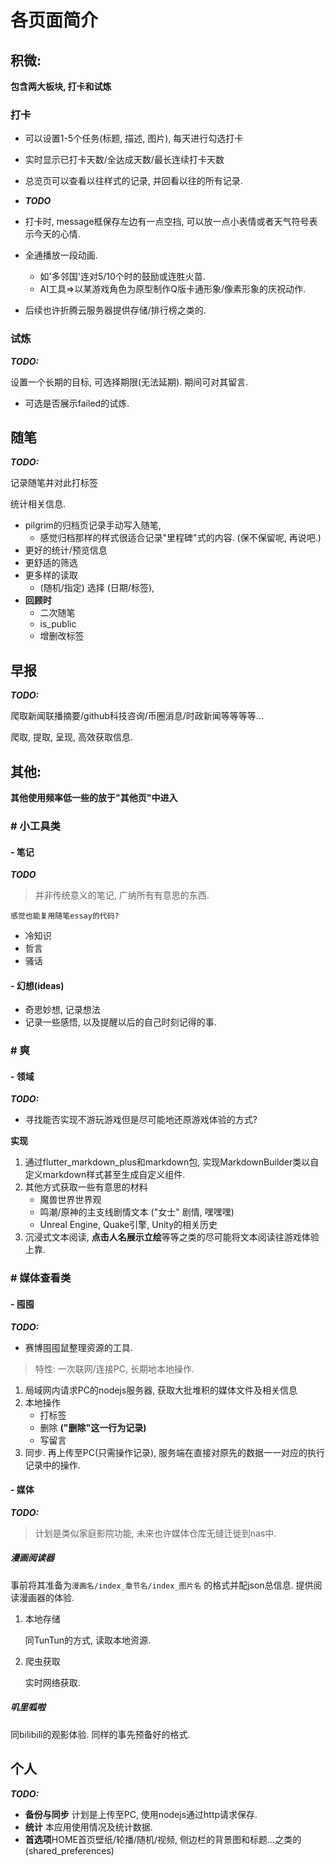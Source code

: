 # 各页面简介

## 积微:

**包含两大板块, 打卡和试炼**

### 打卡

- 可以设置1-5个任务(标题, 描述, 图片), 每天进行勾选打卡
- 实时显示已打卡天数/全达成天数/最长连续打卡天数
- 总览页可以查看以往样式的记录, 并回看以往的所有记录.

- ***TODO***
- 打卡时, message框保存左边有一点空挡, 可以放一点小表情或者天气符号表示今天的心情.
- 全通播放一段动画.
  - 如'多邻国'连对5/10个时的鼓励或连胜火苗.
  - AI工具=>以某游戏角色为原型制作Q版卡通形象/像素形象的庆祝动作.
- 后续也许折腾云服务器提供存储/排行榜之类的.

### 试炼

***TODO:***

设置一个长期的目标, 可选择期限(无法延期). 期间可对其留言.

- 可选是否展示failed的试炼.

## 随笔

***TODO:***

记录随笔并对此打标签

统计相关信息. 

- pilgrim的归档页记录手动写入随笔, 
  - 感觉归档那样的样式很适合记录"里程碑"式的内容. (保不保留呢, 再说吧.)
- 更好的统计/预览信息
- 更舒适的筛选
- 更多样的读取
  - (随机/指定) 选择 (日期/标签),
- **回顾时**
  - 二次随笔
  - is_public
  - 增删改标签

## 早报

***TODO:***

爬取新闻联播摘要/github科技咨询/币圈消息/时政新闻等等等等...

爬取, 提取, 呈现, 高效获取信息.

## 其他:

**其他使用频率低一些的放于"其他页"中进入**

### # 小工具类

#### - 笔记

***TODO***

> 并非传统意义的笔记, 广纳所有有意思的东西.

`感觉也能复用随笔essay的代码?`

- 冷知识
- 哲言
- 骚话

#### - 幻想(ideas)

- 奇思妙想, 记录想法
- 记录一些感悟, 以及提醒以后的自己时刻记得的事.

### # 爽

#### - 领域

***TODO:***

- 寻找能否实现不游玩游戏但是尽可能地还原游戏体验的方式?

**实现**

1. 通过flutter_markdown_plus和markdown包, 实现MarkdownBuilder类以自定义markdown样式甚至生成自定义组件.
2. 其他方式获取一些有意思的材料
   - 魔兽世界世界观
   - 鸣潮/原神的主支线剧情文本  ("女士" 剧情, 嘿嘿嘿)
   - Unreal Engine, Quake引擎, Unity的相关历史
3. 沉浸式文本阅读, **点击人名展示立绘**等等之类的尽可能将文本阅读往游戏体验上靠.



### # 媒体查看类

#### - 囤囤

***TODO:***

- 赛博囤囤鼠整理资源的工具.

> 特性: 一次联网/连接PC, 长期地本地操作.

1. 局域网内请求PC的nodejs服务器, 获取大批堆积的媒体文件及相关信息
2. 本地操作
   - 打标签
   - 删除 **("删除"这一行为记录)**
   - 写留言
3. 同步. 再上传至PC(只需操作记录), 服务端在直接对原先的数据一一对应的执行记录中的操作.

#### - 媒体

***TODO:***

> 计划是类似家庭影院功能, 未来也许媒体仓库无缝迁徙到nas中.

##### 漫画阅读器

事前将其准备为`漫画名/index_章节名/index_图片名` 的格式并配json总信息. 提供阅读漫画器的体验.

1. 本地存储

   同TunTun的方式, 读取本地资源.

2. 爬虫获取

   实时网络获取.

##### 叽里呱啦

同bilibili的观影体验. 同样的事先预备好的格式.

## 个人

***TODO:***

- **备份与同步** 计划是上传至PC, 使用nodejs通过http请求保存.
- **统计** 本应用使用情况及统计数据.
- **首选项**HOME首页壁纸/轮播/随机/视频, 侧边栏的背景图和标题...之类的    (shared_preferences)

